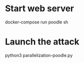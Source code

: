 # Start web server
docker-compose run poodle sh


# Launch the attack
python3 parallelization-poodle.py